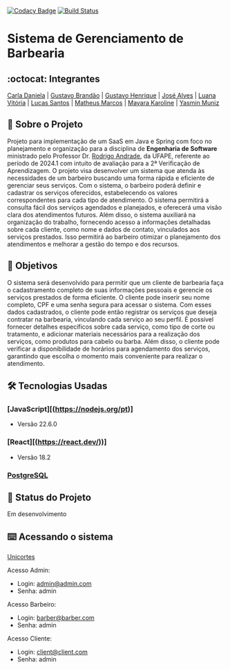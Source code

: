 [![Codacy Badge](https://app.codacy.com/project/badge/Grade/69114b9aa610439881a3b4a0237b14b9)](https://app.codacy.com/gh/unicortes/barbearia-backend/dashboard) [![Build Status](https://travis-ci.com/esMEIproject/gerenciamento-servicos.svg?branch=main)](https://travis-ci.com/esMEIproject/gerenciamento-servicos)
# Sistema de Gerenciamento de Barbearia
## :octocat: Integrantes
[Carla Daniela](https://github.com/carla-neves) | [Gustavo Brandão](https://github.com/ogustavobrandao) | [Gustavo Henrique](https://github.com/GustavoHenrique000) | [José Alves](https://github.com/IBORD) | [Luana Vitória](https://github.com/LuBrito371) | [Lucas Santos](https://github.com/LucasWillian2) | [Matheus Marcos](https://github.com/Matheusxr77)
| [Mayara Karoline](https://github.com/mayeufraferreira) | [Yasmin Muniz](https://github.com/Yasmiinmuniz)
## :page_with_curl: Sobre o Projeto
Projeto para implementação de um SaaS em Java e Spring com foco no planejamento e organização para a disciplina de __Engenharia de Software__ ministrado pelo Professor Dr. [Rodrigo Andrade](https://github.com/rcaa), da UFAPE, referente ao período de 2024.1 com intuito de avaliação para a 2ª Verificação de Aprendizagem.
O projeto visa desenvolver um sistema que atenda às necessidades de um barbeiro buscando uma forma rápida e eficiente de gerenciar seus serviços. Com o sistema, o barbeiro poderá definir e cadastrar os serviços oferecidos, estabelecendo os valores correspondentes para cada tipo de atendimento. O sistema permitirá a consulta fácil dos serviços agendados e planejados, e oferecerá uma visão clara dos atendimentos futuros. Além disso, o sistema auxiliará na organização do trabalho, fornecendo acesso a informações detalhadas sobre cada cliente, como nome e dados de contato, vinculados aos serviços prestados. Isso permitirá ao barbeiro otimizar o planejamento dos atendimentos e melhorar a gestão do tempo e dos recursos.

## :round_pushpin: Objetivos
O sistema será desenvolvido para permitir que um cliente de barbearia faça o cadastramento completo de suas informações pessoais e gerencie os serviços prestados de forma eficiente. O cliente pode inserir seu nome completo, CPF e uma senha segura para acessar o sistema. Com esses dados cadastrados, o cliente pode então registrar os serviços que deseja contratar na barbearia, vinculando cada serviço ao seu perfil. É possível fornecer detalhes específicos sobre cada serviço, como tipo de corte ou tratamento, e adicionar materiais necessários para a realização dos serviços, como produtos para cabelo ou barba. Além disso, o cliente pode verificar a disponibilidade de horários para agendamento dos serviços, garantindo que escolha o momento mais conveniente para realizar o atendimento. 
## :hammer_and_wrench: Tecnologias Usadas
 ### [JavaScript][(https://nodejs.org/pt)]
*   Versão 22.6.0
 ### [React][(https://react.dev/))]
*   Versão 18.2
 ### [PostgreSQL](https://www.postgresql.org)
## :construction: Status do Projeto
Em desenvolvimento
## :keyboard: Acessando o sistema
[Unicortes](https://barbearia-frontend-seven.vercel.app/)

Acesso Admin: 
- Login: admin@admin.com 
- Senha: admin

Acesso Barbeiro: 
- Login: barber@barber.com 
- Senha: admin

Acesso Cliente:
- Login: client@client.com 
- Senha: admin
